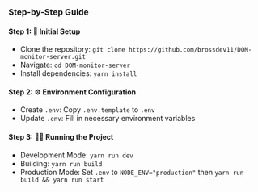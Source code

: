 ### Step-by-Step Guide

#### Step 1: 🚀 Initial Setup

- Clone the repository: `git clone https://github.com/brossdev11/DOM-monitor-server.git`
- Navigate: `cd DOM-monitor-server`
- Install dependencies: `yarn install`

#### Step 2: ⚙️ Environment Configuration

- Create `.env`: Copy `.env.template` to `.env`
- Update `.env`: Fill in necessary environment variables

#### Step 3: 🏃‍♂️ Running the Project

- Development Mode: `yarn run dev`
- Building: `yarn run build`
- Production Mode: Set `.env` to `NODE_ENV="production"` then `yarn run build && yarn run start`